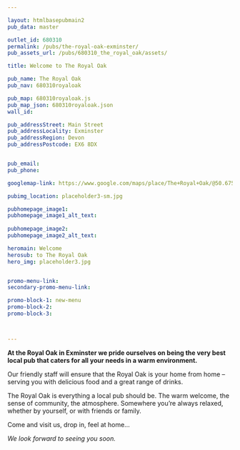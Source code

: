 ```yaml
---

layout: htmlbasepubmain2
pub_data: master

outlet_id: 680310
permalink: /pubs/the-royal-oak-exminster/
pub_assets_url: /pubs/680310_the_royal_oak/assets/

title: Welcome to The Royal Oak

pub_name: The Royal Oak
pub_nav: 680310royaloak

pub_map: 680310royaloak.js
pub_map_json: 680310royaloak.json
wall_id:

pub_addressStreet: Main Street
pub_addressLocality: Exminster
pub_addressRegion: Devon
pub_addressPostcode: EX6 8DX


pub_email: 
pub_phone: 

googlemap-link: https://www.google.com/maps/place/The+Royal+Oak/@50.675424,-3.489983,16z/data=!4m12!1m6!3m5!1s0x0:0xa00980b04ea9924e!2sThe+Royal+Oak!8m2!3d50.6754239!4d-3.4899826!3m4!1s0x0:0xa00980b04ea9924e!8m2!3d50.6754239!4d-3.4899826?hl=en-GB

pubimg_location: placeholder3-sm.jpg

pubhomepage_image1: 
pubhomepage_image1_alt_text: 
 
pubhomepage_image2: 
pubhomepage_image2_alt_text: 

heromain: Welcome
herosub: to The Royal Oak
hero_img: placeholder3.jpg


promo-menu-link:
secondary-promo-menu-link:

promo-block-1: new-menu
promo-block-2: 
promo-block-3: 



---
```



**At the Royal Oak in Exminster we pride ourselves on being the very best local pub that caters for all your needs in a warm environment.**
 
Our friendly staff will ensure that the Royal Oak is your home from home – serving you with delicious food and a great range of drinks.

The Royal Oak is everything a local pub should be. The warm welcome, the sense of community, the atmosphere. Somewhere you’re always relaxed, whether by yourself, or with friends or family.

Come and visit us, drop in, feel at home… 

*We look forward to seeing you soon.*


